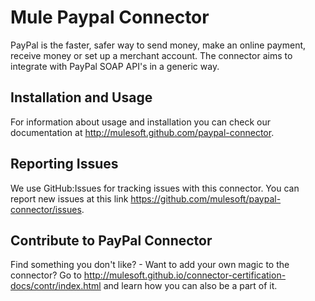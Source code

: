 
Mule Paypal Connector
=========================

PayPal is the faster, safer way to send money, make an online payment, receive money or set up a merchant account. The connector aims to integrate with PayPal SOAP API's in a generic way.

Installation and Usage
----------------------

For information about usage and installation you can check our documentation at http://mulesoft.github.com/paypal-connector.

Reporting Issues
----------------

We use GitHub:Issues for tracking issues with this connector. You can report new issues at this link https://github.com/mulesoft/paypal-connector/issues.

Contribute to PayPal Connector
----------------------------------

Find something you don't like? - Want to add your own magic to the connector? Go to http://mulesoft.github.io/connector-certification-docs/contr/index.html and learn how you can also be a part of it.
